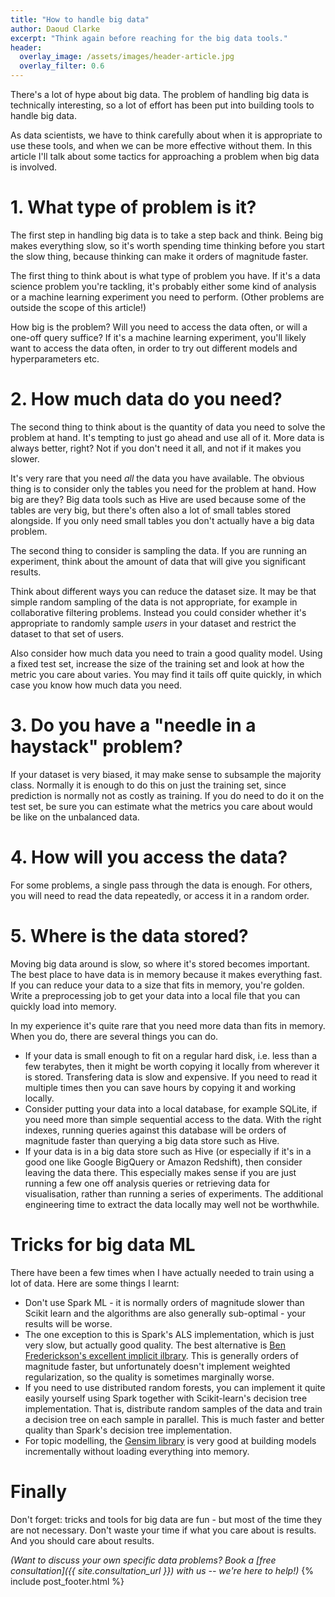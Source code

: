 ```yaml
---
title: "How to handle big data"
author: Daoud Clarke
excerpt: "Think again before reaching for the big data tools."
header:
  overlay_image: /assets/images/header-article.jpg
  overlay_filter: 0.6
---
```


There's a lot of hype about big data. The problem of handling big data
is technically interesting, so a lot of effort has been put into
building tools to handle big data.

As data scientists, we have to think carefully about when it is
appropriate to use these tools, and when we can be more effective
without them. In this article I'll talk about some tactics for
approaching a problem when big data is involved.

# 1. What type of problem is it?

The first step in handling big data is to take a step back and
think. Being big makes everything slow, so it's worth spending time
thinking before you start the slow thing, because thinking can make it
orders of magnitude faster.

The first thing to think about is what type of problem you have. If
it's a data science problem you're tackling, it's probably either some
kind of analysis or a machine learning experiment you need to
perform. (Other problems are outside the scope of this article!)

How big is the problem? Will you need to access the data often, or
will a one-off query suffice? If it's a machine learning experiment,
you'll likely want to access the data often, in order to try out
different models and hyperparameters etc.

# 2. How much data do you need?

The second thing to think about is the quantity of data you need to
solve the problem at hand. It's tempting to just go ahead and use all
of it. More data is always better, right? Not if you don't need it
all, and not if it makes you slower.

It's very rare that you need _all_ the data you have available. The
obvious thing is to consider only the tables you need for the problem
at hand. How big are they? Big data tools such as Hive are used
because some of the tables are very big, but there's often also a lot
of small tables stored alongside. If you only need small tables you
don't actually have a big data problem.

The second thing to consider is sampling the data. If you are running
an experiment, think about the amount of data that will give you
significant results.

Think about different ways you can reduce the dataset size. It may be
that simple random sampling of the data is not appropriate, for
example in collaborative filtering problems. Instead you could
consider whether it's appropriate to randomly sample _users_ in your
dataset and restrict the dataset to that set of users.

Also consider how much data you need to train a good quality
model. Using a fixed test set, increase the size of the training set
and look at how the metric you care about varies. You may find it
tails off quite quickly, in which case you know how much data you
need.

# 3. Do you have a "needle in a haystack" problem?

If your dataset is very biased, it may make sense to subsample the
majority class. Normally it is enough to do this on just the training
set, since prediction is normally not as costly as training. If you do
need to do it on the test set, be sure you can estimate what the
metrics you care about would be like on the unbalanced data.

# 4. How will you access the data?

For some problems, a single pass through the data is enough. For
others, you will need to read the data repeatedly, or access it in a
random order.

# 5. Where is the data stored?

Moving big data around is slow, so where it's stored becomes
important. The best place to have data is in memory because it makes
everything fast. If you can reduce your data to a size that fits in
memory, you're golden. Write a preprocessing job to get your data into
a local file that you can quickly load into memory.

In my experience it's quite rare that you need more data than fits in
memory. When you do, there are several things you can do.

* If your data is small enough to fit on a regular hard disk,
  i.e. less than a few terabytes, then it might be worth copying it
  locally from wherever it is stored. Transfering data is slow and
  expensive. If you need to read it multiple times then you can save
  hours by copying it and working locally.
* Consider putting your data into a local database, for example
  SQLite, if you need more than simple sequential access to the
  data. With the right indexes, running queries against this database
  will be orders of magnitude faster than querying a big data store
  such as Hive.
* If your data is in a big data store such as Hive (or especially if
  it's in a good one like Google BigQuery or Amazon Redshift), then
  consider leaving the data there. This especially makes sense if you
  are just running a few one off analysis queries or retrieving data
  for visualisation, rather than running a series of experiments. The
  additional engineering time to extract the data locally may well not
  be worthwhile.

# Tricks for big data ML

There have been a few times when I have actually needed to train using
a lot of data. Here are some things I learnt:

* Don't use Spark ML - it is normally orders of magnitude slower than
  Scikit learn and the algorithms are also generally sub-optimal -
  your results will be worse.
* The one exception to this is Spark's ALS implementation, which is
  just very slow, but actually good quality. The best alternative is
  [Ben Frederickson's excellent implicit ilbrary](https://github.com/benfred/implicit).
  This is generally orders of magnitude faster, but unfortunately
  doesn't implement weighted regularization, so the quality is
  sometimes marginally worse.
* If you need to use distributed random forests, you can implement it
  quite easily yourself using Spark together with Scikit-learn's
  decision tree implementation. That is, distribute random samples of
  the data and train a decision tree on each sample in parallel. This
  is much faster and better quality than Spark's decision tree
  implementation.
* For topic modelling, the [Gensim library](https://radimrehurek.com/gensim/)
  is very good at building models incrementally without loading
  everything into memory.

# Finally

Don't forget: tricks and tools for big data are fun - but most of the
time they are not necessary. Don't waste your time if what you care
about is results. And you should care about results.

_(Want to discuss your own specific data problems? Book a [free consultation]({{ site.consultation_url }}) with us -- we're here to help!)_
{% include post_footer.html %}
